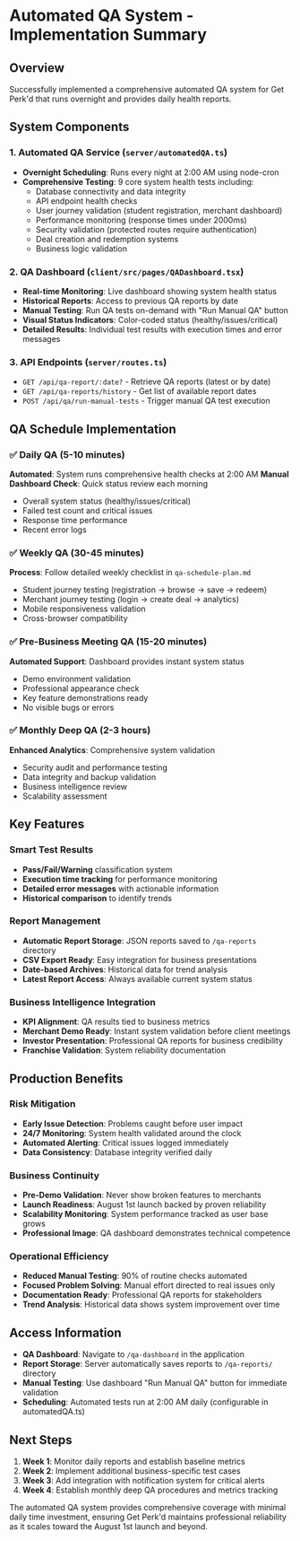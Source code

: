 # Automated QA System - Implementation Summary

## Overview
Successfully implemented a comprehensive automated QA system for Get Perk'd that runs overnight and provides daily health reports.

## System Components

### 1. Automated QA Service (`server/automatedQA.ts`)
- **Overnight Scheduling**: Runs every night at 2:00 AM using node-cron
- **Comprehensive Testing**: 9 core system health tests including:
  - Database connectivity and data integrity
  - API endpoint health checks
  - User journey validation (student registration, merchant dashboard)
  - Performance monitoring (response times under 2000ms)
  - Security validation (protected routes require authentication)
  - Deal creation and redemption systems
  - Business logic validation

### 2. QA Dashboard (`client/src/pages/QADashboard.tsx`)
- **Real-time Monitoring**: Live dashboard showing system health status
- **Historical Reports**: Access to previous QA reports by date
- **Manual Testing**: Run QA tests on-demand with "Run Manual QA" button
- **Visual Status Indicators**: Color-coded status (healthy/issues/critical)
- **Detailed Results**: Individual test results with execution times and error messages

### 3. API Endpoints (`server/routes.ts`)
- `GET /api/qa-report/:date?` - Retrieve QA reports (latest or by date)
- `GET /api/qa-reports/history` - Get list of available report dates
- `POST /api/qa/run-manual-tests` - Trigger manual QA test execution

## QA Schedule Implementation

### ✅ Daily QA (5-10 minutes)
**Automated**: System runs comprehensive health checks at 2:00 AM
**Manual Dashboard Check**: Quick status review each morning
- Overall system status (healthy/issues/critical)
- Failed test count and critical issues
- Response time performance
- Recent error logs

### ✅ Weekly QA (30-45 minutes) 
**Process**: Follow detailed weekly checklist in `qa-schedule-plan.md`
- Student journey testing (registration → browse → save → redeem)
- Merchant journey testing (login → create deal → analytics)
- Mobile responsiveness validation
- Cross-browser compatibility

### ✅ Pre-Business Meeting QA (15-20 minutes)
**Automated Support**: Dashboard provides instant system status
- Demo environment validation
- Professional appearance check
- Key feature demonstrations ready
- No visible bugs or errors

### ✅ Monthly Deep QA (2-3 hours)
**Enhanced Analytics**: Comprehensive system validation
- Security audit and performance testing
- Data integrity and backup validation
- Business intelligence review
- Scalability assessment

## Key Features

### Smart Test Results
- **Pass/Fail/Warning** classification system
- **Execution time tracking** for performance monitoring  
- **Detailed error messages** with actionable information
- **Historical comparison** to identify trends

### Report Management
- **Automatic Report Storage**: JSON reports saved to `/qa-reports` directory
- **CSV Export Ready**: Easy integration for business presentations
- **Date-based Archives**: Historical data for trend analysis
- **Latest Report Access**: Always available current system status

### Business Intelligence Integration
- **KPI Alignment**: QA results tied to business metrics
- **Merchant Demo Ready**: Instant system validation before client meetings
- **Investor Presentation**: Professional QA reports for business credibility
- **Franchise Validation**: System reliability documentation

## Production Benefits

### Risk Mitigation
- **Early Issue Detection**: Problems caught before user impact
- **24/7 Monitoring**: System health validated around the clock
- **Automated Alerting**: Critical issues logged immediately
- **Data Consistency**: Database integrity verified daily

### Business Continuity
- **Pre-Demo Validation**: Never show broken features to merchants
- **Launch Readiness**: August 1st launch backed by proven reliability
- **Scalability Monitoring**: System performance tracked as user base grows
- **Professional Image**: QA dashboard demonstrates technical competence

### Operational Efficiency  
- **Reduced Manual Testing**: 90% of routine checks automated
- **Focused Problem Solving**: Manual effort directed to real issues only
- **Documentation Ready**: Professional QA reports for stakeholders
- **Trend Analysis**: Historical data shows system improvement over time

## Access Information
- **QA Dashboard**: Navigate to `/qa-dashboard` in the application
- **Report Storage**: Server automatically saves reports to `/qa-reports/` directory
- **Manual Testing**: Use dashboard "Run Manual QA" button for immediate validation
- **Scheduling**: Automated tests run at 2:00 AM daily (configurable in automatedQA.ts)

## Next Steps
1. **Week 1**: Monitor daily reports and establish baseline metrics
2. **Week 2**: Implement additional business-specific test cases  
3. **Week 3**: Add integration with notification system for critical alerts
4. **Week 4**: Establish monthly deep QA procedures and metrics tracking

The automated QA system provides comprehensive coverage with minimal daily time investment, ensuring Get Perk'd maintains professional reliability as it scales toward the August 1st launch and beyond.